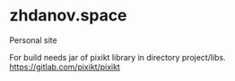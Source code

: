 # zhdanov.space
Personal site

For build needs jar of pixikt library in directory project/libs. https://gitlab.com/pixikt/pixikt